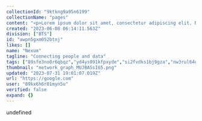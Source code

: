 ```yaml
---
collectionId: "9ktkng9a95n6199"
collectionName: "pages"
content: "<p>Lorem ipsum dolor sit amet, consectetur adipiscing elit. Nam blandit lectus ipsum, quis ornare massa dictum sit amet. Pellentesque eu pulvinar dui. Curabitur quis luctus est, in cursus sapien. Suspendisse ornare varius turpis, non consectetur felis aliquam a. Etiam sapien quam, ultrices sit amet aliquet eu, condimentum eu mauris. Maecenas iaculis blandit diam in sagittis. Fusce porttitor finibus elit sit amet pellentesque. Phasellus eu nisl egestas, semper nibh ut, finibus leo. Nam ex ipsum, sodales sed massa convallis, hendrerit commodo massa. Phasellus tincidunt et quam sit amet scelerisque. Donec sodales, lectus vitae sodales sollicitudin, justo enim conguddsdse nisl, vel bibendum odio nisl sed libero. Sed vel sem elementum, tristique ipsum eget, vestibulum velit. Cras sagittis ligula sit amet orci efficitur, quis mattis est tempus. Phasellus ligula risus, porttitor eu ex eget, pharetra porta leo. Nullam non neque eu lacus pulvinar posuere a eu lacus. Nulla vitae consectetur magna. Integer tincidunt lorem nec lorem porttitor euismod. Phasellus cursus lorem maximus euismod iaculis. Phasellus nisl lectus, pulvinar ac erat efficitur, semper maximus risus. Nullam rutrum ligula a libero condimentum lacinia. Proin ac vestibulum nisi. Aenean non dolor commodo diam tristique interdum. Aliquam purus felis, ullamcorper ut lorem nec, ultrices ultrices purus. Aliquam erat volutpat. Sed vitae convallis metus. Cras ullamcorper, libero id ullamcorper tristique, enim enim pretium mi, eget maximus nulla felis eget tellus. Nulla facilisi. Nam ligula eros, posuere eu velit vel, eleifend dignissim ipsum. Suspendisse varius rutrum odio, vitae pharetra urna laoreet id. Pellentesque sagittis aliquet tincidunt. Nunc libero eros, rutrum ac finibus pharetra, tempus at lectus. Praesent eros ipsum, mollis eu consequat in, varius viverra quam. Pellentesque sem erat, maximus non ex quis, malesuada volutpat tellus. Vestibulum eget dui tellus. Etiam accumsan hendrerit eros viverra pulvinar. Phasellus ac venenatis felis. Duis malesuada dolor in elit fringilla dapibus. Vestibulum ac justo vel sapien tristique tincidunt. Vivamus sed iaculis massa. Vestibulum condimentum, orci sed vulputate consectetur, elit libero bibendum massa, vel ultricies augue lorem nec lacus. Lorem ipsum dolor sit amet, consectetur adipiscing elit. Phasellus cursus nibh ipsum, sed viverra purus tincidunt eget. Integer nec elit ultrices, sodales lectus eget, gravida nunc. Duis rhoncus orci leo, ac posuere urna sagittis non. Sed tincidunt eleifend laoreet. Orci varius natoque penatibus et magnis dis parturient montes, nascetur ridiculus mus. In vitae tortor nec mi faucibus imperdiet id ultricies velit. Nulla at ipsum ullamcorper, mattis magna eget, tincidunt odio. Sed et faucibus metus. Cras rhoncus sagittis augue eget egestas. Morbi finibus ante ut dui fermentum, sit amet efficitur turpis rutrum. Duis et purus eget dolor cursus vulputate id sed lacus. Duis tincidunt faucibus massa facilisis suscipit. Pellentesque varius eleifend metus, id venenatis eros ullamcorper sed. Vivamus porta, libero in interdum convallis, ligula mi suscipit odio, tempor aliquet dui sapien quis eros. In laoreet tincidunt vulputate. Praesent tincidunt tincidunt justo, nec aliquam neque suscipit ut. Pellentesque habitant morbi tristique senectus et netus et malesuada fames ac turpis egestas. Quisque venenatis velit arcu, volutpat pulvinar neque ullamcorper non. Suspendisse porttitor fermentum metus, sit amet suscipit diam. Aenean pretium vulputate mi, ut rutrum magna faucibus at.</p>"
created: "2023-06-08 06:14:11.563Z"
division: ["BTS"]
id: "awpn5gxm052btnj"
likes: []
name: "Nexum"
tagline: "Connecting people and data"
tags: ["89sfe3no0r6qbqz","yd4ys091kfpxyde","si2fvdks1bj9gza","nw3rul64uhybrfr","8p5fnjif3a2opwb"]
thumbnail: "network_graph_MUJBASsI65.png"
updated: "2023-07-31 19:01:07.019Z"
url: "https://google.com"
user: "89kx6h6r01myn5u"
verified: false
expand: {}
---
```


undefined